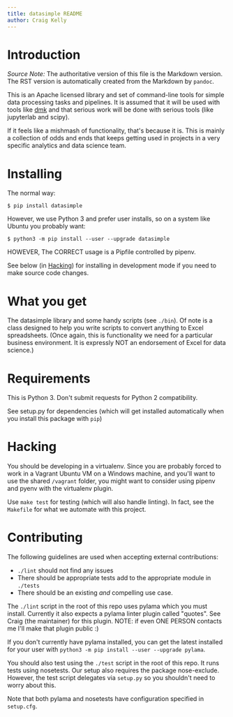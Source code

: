 ```yaml
---
title: datasimple README
author: Craig Kelly
---
```


# Introduction

*Source Note:* The authoritative version of this file is the Markdown version.
The RST version is automatically created from the Markdown by `pandoc`.

This is an Apache licensed library and set of command-line tools for simple
data processing tasks and pipelines. It is assumed that it will be used with
tools like [dmk](https://github.com/CraigKely/dmk) and that serious work will
be done with serious tools (like jupyterlab and scipy).

If it feels like a mishmash of functionality, that's because it is. This is
mainly a collection of odds and ends that keeps getting used in projects in a
very specific analytics and data science team.

# Installing

The normal way:

```
$ pip install datasimple
```

However, we use Python 3 and prefer user installs, so on a system like Ubuntu
you probably want:

```
$ python3 -m pip install --user --upgrade datasimple
```

HOWEVER, The CORRECT usage is a Pipfile controlled by pipenv.

See below (in [Hacking](#hacking)) for installing in development mode if you
need to make source code changes.

# What you get

The datasimple library and some handy scripts (see `./bin`). Of note is a class
designed to help you write scripts to convert anything to Excel spreadsheets.
(Once again, this is functionality we need for a particular business
environment. It is expressly NOT an endorsement of Excel for data science.)

# Requirements

This is Python 3. Don't submit requests for Python 2 compatibility.

See setup.py for dependencies (which will get installed automatically when you
install this package with `pip`)

# Hacking

You should be developing in a virtualenv. Since you are probably forced to work
in a Vagrant Ubuntu VM on a Windows machine, and you'll want to use the shared
`/vagrant` folder, you might want to consider using pipenv and pyenv with the
virtualenv plugin.

Use `make test` for testing (which will also handle linting). In fact, see
the `Makefile` for what we automate with this project.

# Contributing

The following guidelines are used when accepting external contributions:

* `./lint` should not find any issues
* There should be appropriate tests add to the appropriate module in `./tests`
* There should be an existing *and* compelling use case.

The `./lint` script in the root of this repo uses pylama which you must
install. Currently it also expects a pylama linter plugin called "quotes". See
Craig (the maintainer) for this plugin. NOTE: if even ONE PERSON contacts me
I'll make that plugin public :)

If you don't currently have pylama installed, you can get the latest installed
for your user with `python3 -m pip install --user --upgrade pylama`.

You should also test using the `./test` script in the root of this repo. It
runs tests using nosetests. Our setup also requires the package nose-exclude.
However, the test script delegates via `setup.py` so you shouldn't need to
worry about this.

Note that both pylama and nosetests have configuration specified in
`setup.cfg`.
